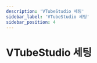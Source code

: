 ```yaml
---
description: 'VTubeStudio 세팅'
sidebar_label: 'VTubeStudio 세팅'
sidebar_position: 4
---
```


# VTubeStudio 세팅